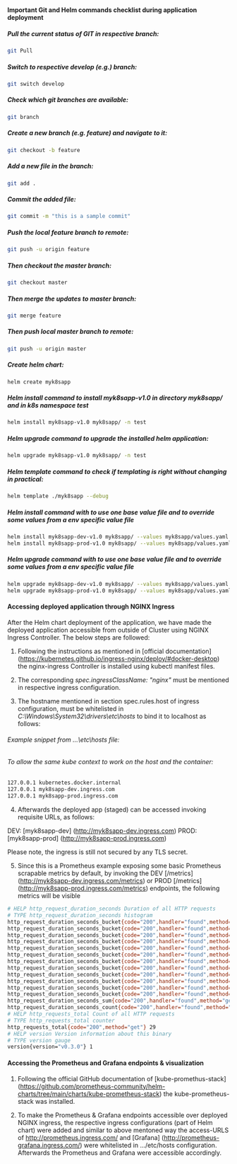 #
#### Important Git and Helm commands checklist during application deployment

##### Pull the current status of GIT in respective branch:
```bash
git Pull
```

##### Switch to respective develop (e.g.) branch:
```bash
git switch develop
```

##### Check which git branches are available:
```bash
git branch
```
##### Create a new branch (e.g. feature) and navigate to it:
```bash
git checkout -b feature
```
##### Add a new file in the branch:
```bash
git add .
```
##### Commit the added file:
```bash
git commit -m "this is a sample commit"
```
##### Push the local feature branch to remote:
```bash
git push -u origin feature
```
##### Then checkout the master branch:
```bash
git checkout master
```
##### Then merge the updates to master branch:
```bash
git merge feature
```
##### Then push local master branch to remote:
```bash
git push -u origin master
```

##### Create helm chart:
```bash
helm create myk8sapp
```

##### Helm install command to install myk8sapp-v1.0 in directory myk8sapp/ and in k8s namespace test
```bash
helm install myk8sapp-v1.0 myk8sapp/ -n test
```

##### Helm upgrade command to upgrade the installed helm application:
```bash
helm upgrade myk8sapp-v1.0 myk8sapp/ -n test
```

##### Helm template command to check if templating is right without changing in practical:
```bash
helm template ./myk8sapp --debug
```

##### Helm install command with to use one base value file and to override some values from a env specific value file
```bash
helm install myk8sapp-dev-v1.0 myk8sapp/ --values myk8sapp/values.yaml -f myk8sapp/values-dev.yaml -n dev
helm install myk8sapp-prod-v1.0 myk8sapp/ --values myk8sapp/values.yaml -f myk8sapp/values-dev.yaml -n prod
```

##### Helm upgrade command with to use one base value file and to override some values from a env specific value file
```bash
helm upgrade myk8sapp-dev-v1.0 myk8sapp/ --values myk8sapp/values.yaml -f myk8sapp/values-dev.yaml -n dev
helm upgrade myk8sapp-prod-v1.0 myk8sapp/ --values myk8sapp/values.yaml -f myk8sapp/values-dev.yaml -n prod
```

#### Accessing deployed application through NGINX Ingress

After the Helm chart deployment of the application, we have made the deployed application accessible from outside of Cluster using NGINX
Ingress Controller. The below steps are followed:

1. Following the instructions as mentioned in [official documentation] (https://kubernetes.github.io/ingress-nginx/deploy/#docker-desktop) the nginx-ingress Controller is installed using kubectl manifest files.

2. The corresponding _spec.ingressClassName: "nginx"_ must be mentioned in respective ingress configuration.

3. The hostname mentioned in section spec.rules.host of ingress configuration, must be whitelisted in _C:\Windows\System32\drivers\etc\hosts_ to bind it to localhost as follows:

###### Example snippet from ...\etc\hosts file:
###### To allow the same kube context to work on the host and the container:
```bash 
127.0.0.1 kubernetes.docker.internal
127.0.0.1 myk8sapp-dev.ingress.com
127.0.0.1 myk8sapp-prod.ingress.com
```

4. Afterwards the deployed app (staged) can be accessed invoking requisite URLs, as follows:

DEV: [myk8sapp-dev] (http://myk8sapp-dev.ingress.com)
PROD:[myk8sapp-prod] (http://myk8sapp-prod.ingress.com) 

Please note, the ingress is still not secured by any TLS secret. 

5. Since this is a Prometheus example exposing some basic Prometheus scrapable metrics by default, by invoking the DEV [/metrics] (http://myk8sapp-dev.ingress.com/metrics) or PROD [/metrics] (http://myk8sapp-prod.ingress.com/metrics) endpoints, the following metrics will be visible

```bash
# HELP http_request_duration_seconds Duration of all HTTP requests
# TYPE http_request_duration_seconds histogram
http_request_duration_seconds_bucket{code="200",handler="found",method="get",le="0.005"} 29
http_request_duration_seconds_bucket{code="200",handler="found",method="get",le="0.01"} 29
http_request_duration_seconds_bucket{code="200",handler="found",method="get",le="0.025"} 29
http_request_duration_seconds_bucket{code="200",handler="found",method="get",le="0.05"} 29
http_request_duration_seconds_bucket{code="200",handler="found",method="get",le="0.1"} 29
http_request_duration_seconds_bucket{code="200",handler="found",method="get",le="0.25"} 29
http_request_duration_seconds_bucket{code="200",handler="found",method="get",le="0.5"} 29
http_request_duration_seconds_bucket{code="200",handler="found",method="get",le="1"} 29
http_request_duration_seconds_bucket{code="200",handler="found",method="get",le="2.5"} 29
http_request_duration_seconds_bucket{code="200",handler="found",method="get",le="5"} 29
http_request_duration_seconds_bucket{code="200",handler="found",method="get",le="10"} 29
http_request_duration_seconds_bucket{code="200",handler="found",method="get",le="+Inf"} 29
http_request_duration_seconds_sum{code="200",handler="found",method="get"} 0.0025533689999999993
http_request_duration_seconds_count{code="200",handler="found",method="get"} 29
# HELP http_requests_total Count of all HTTP requests
# TYPE http_requests_total counter
http_requests_total{code="200",method="get"} 29
# HELP version Version information about this binary
# TYPE version gauge
version{version="v0.3.0"} 1
```
#### Accessing the Prometheus and Grafana endpoints & visualization

1. Following the official GitHub documentation of [kube-promethus-stack] (https://github.com/prometheus-community/helm-charts/tree/main/charts/kube-prometheus-stack) the kube-prometheus-stack was installed.

2. To make the Prometheus & Grafana endpoints accessible over deployed NGINX ingress, the respective ingress configurations (part of Helm chart) were added and similar to above mentoned way the access-URLS of http://prometheus.ingress.com/ and [Grafana] (http://prometheus-grafana.ingress.com/) were whitelisted in .../etc/hosts configuration. Afterwards the Prometheus and Grafana were accessible accordingly.